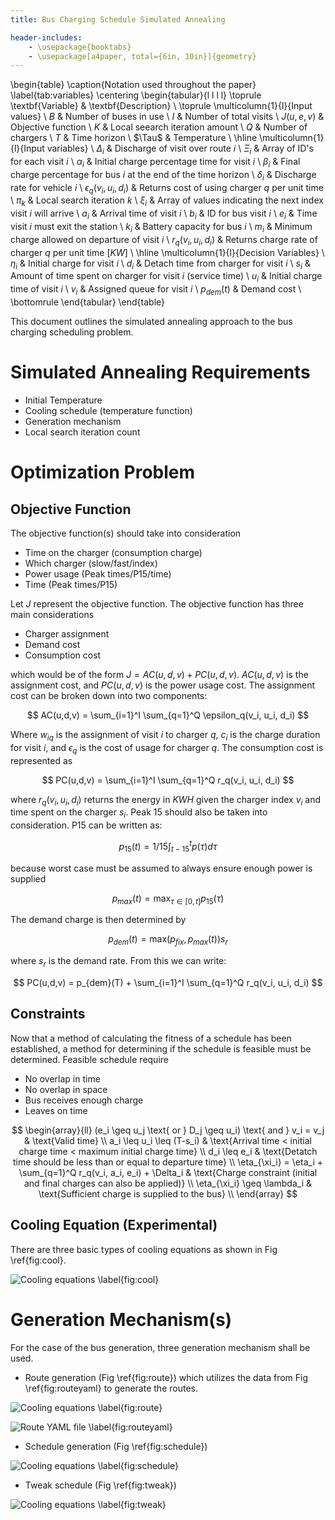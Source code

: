 ```yaml
---
title: Bus Charging Schedule Simulated Annealing

header-includes:
	- \usepackage{booktabs}
	- \usepackage[a4paper, total={6in, 10in}]{geometry}
---
```


\begin{table}
	\caption{Notation used throughout the paper}
	\label{tab:variables}
	\centering
	\begin{tabular}{l l l l}
		\toprule
		\textbf{Variable} & \textbf{Description}                                                            \\
		\toprule
		\multicolumn{1}{l}{Input values}                                                                    \\
			$B$           & Number of buses in use                                                      \\
			$I$           & Number of total visits                                                      \\
			$J(u,e,v)$    & Objective function                                                          \\
			$K$           & Local seearch iteration amount                                              \\
			$Q$           & Number of chargers                                                          \\
			$T$           & Time horizon                                                                \\
			$\Tau$        & Temperature                                                                 \\
		\hline
		\multicolumn{1}{l}{Input variables}                                                                 \\
			$\Delta_i$                  & Discharge of visit over route $i$                                  \\
			$\Xi_i$                     & Array of ID's for each visit $i$                                   \\
			$\alpha_i$                  & Initial charge percentage time for visit $i$                       \\
			$\beta_i$                   & Final charge percentage for bus $i$ at the end of the time horizon \\
			$\delta_i$                  & Discharge rate for vehicle $i$                                     \\
			$\epsilon_q(v_i, u_i, d_i)$ & Returns cost of using charger $q$ per unit time                    \\
			$\pi_k$                     & Local search iteration $k$                                         \\
			$\xi_i$                     & Array of values indicating the next index visit $i$ will arrive    \\
			$a_i$                       & Arrival time of visit $i$                                          \\
			$b_i$                       & ID for bus visit $i$                                               \\
			$e_i$                       & Time visit $i$ must exit the station                               \\
			$k_i$                       & Battery capacity for bus $i$                                       \\
			$m_i$                       & Minimum charge allowed on departure of visit $i$                   \\
			$r_q(v_i, u_i, d_i)$        & Returns charge rate of charger $q$ per unit time [$KW$]            \\
		\hline
		\multicolumn{1}{l}{Decision Variables}                                                              \\
			$\eta_i$      & Initial charge for visit $i$                                                \\
			$d_i$         & Detach time from charger for visit $i$                                      \\
			$s_i$         & Amount of time spent on charger for visit $i$ (service time)                \\
			$u_i$         & Initial charge time of visit $i$                                            \\
			$v_i$         & Assigned queue for visit $i$                                                \\
			$p_{dem}(t)$  & Demand cost                                                                 \\
			\bottomrule
	\end{tabular}
\end{table}

This document outlines the simulated annealing approach to the bus charging scheduling problem.

# Simulated Annealing Requirements
* Initial Temperature
* Cooling schedule (temperature function)
* Generation mechanism
* Local search iteration count

# Optimization Problem

## Objective Function
The objective function(s) should take into consideration

* Time on the charger (consumption charge)
* Which charger (slow/fast/index)
* Power usage (Peak times/P15/time)
* Time (Peak times/P15)
<!-- * Temperature (Encourage exploration at the beginning and discourage near the end) TODO: Find reference on this -->

Let $J$ represent the objective function. The objective function has three main considerations

* Charger assignment
* Demand cost
* Consumption cost
<!-- * Temperature TODO: Find reference -->

which would be of the form $J = AC(u, d, v) + PC(u, d, v)$. $AC(u, d, v)$ is the assignment cost, and $PC(u, d, v)$ is the power usage cost. The assignment cost can be broken down into two components:

$$
AC(u,d,v) = \sum_{i=1}^I \sum_{q=1}^Q  \epsilon_q(v_i, u_i, d_i)
$$

Where $w_{iq}$ is the assignment of visit $i$ to charger $q$, $c_i$ is the charge duration for visit $i$, and $\epsilon_q$ is the cost of usage for charger $q$. The consumption cost is represented as

$$
PC(u,d,v) = \sum_{i=1}^I \sum_{q=1}^Q r_q(v_i, u_i, d_i)
$$

where $r_q(v_i, u_i, d_i)$ returns the energy in $KWH$ given the charger index $v_i$ and time spent on the charger $s_i$. Peak 15 should also be taken into consideration. P15 can be written as:

$$
p_{15}(t) = 1/15 \int_{t-15}^{t} p(\tau) d\tau
$$

because worst case must be assumed to always ensure enough power is supplied

$$
p_{max}(t) = \text{max}_{\tau\in [0,t]}p_{15}(\tau)
$$

The demand charge is then determined by

$$
p_{dem}(t) = \text{max}(p_{fix},p_{max}(t))s_r
$$

where $s_r$ is the demand rate. From this we can write:

$$
PC(u,d,v) = p_{dem}(T) + \sum_{i=1}^I \sum_{q=1}^Q r_q(v_i, u_i, d_i)
$$


## Constraints
Now that a method of calculating the fitness of a schedule has been established, a method for determining if the schedule is feasible must be determined. Feasible schedule require

* No overlap in time
* No overlap in space
* Bus receives enough charge
* Leaves on time

$$
\begin{array}{ll}
	(e_i \geq u_j \text{ or } D_j \geq u_i) \text{ and } v_i = v_j     & \text{Valid time}                                                        \\
	a_i \leq u_i \leq (T-s_i)                                          & \text{Arrival time < initial charge time < maximum initial charge time}  \\
	d_i \leq e_i                                                       & \text{Detatch time should be less than or equal to departure time}       \\
	\eta_{\xi_i} = \eta_i + \sum_{q=1}^Q r_q(v_i, a_i, e_i) + \Delta_i & \text{Charge constraint (initial and final charges can also be applied)} \\
	\eta_{\xi_i} \geq \lambda_i                                        & \text{Sufficient charge is supplied to the bus}                          \\
\end{array}
$$

## Cooling Equation (Experimental)
There are three basic types of cooling equations as shown in Fig \ref{fig:cool}.

![Cooling equations \label{fig:cool}](uml/cool-func.png)

# Generation Mechanism(s)
For the case of the bus generation, three generation mechanism shall be used.

* Route generation (Fig \ref{fig:route}) which utilizes the data from Fig \ref{fig:routeyaml} to generate the routes.

![Cooling equations \label{fig:route}](uml/route_generation.png)

![Route YAML file \label{fig:routeyaml}](uml/schedule_yaml.png)
	
* Schedule generation (Fig \ref{fig:schedule})

![Cooling equations \label{fig:schedule}](uml/charge_solution.png)

* Tweak schedule (Fig \ref{fig:tweak})

![Cooling equations \label{fig:tweak}](uml/charge_tweak.png)
